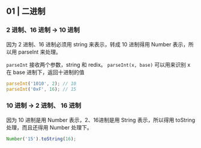 ## 01 | 二进制

### 2 进制、16 进制 -> 10 进制

因为 2 进制、16 进制必须用 string 来表示，转成 10 进制得用 Number 表示，所以用 parseInt 来处理。

`parseInt` 接收两个参数，string 和 redix。
`parseInt(x, base)` 可以用来识别 x 在 base 进制下，返回十进制的值

```js
parseInt('1010', 2); // 10
parseInt('0xF', 16); // 15
```

### 10 进制 -> 2 进制、 16 进制

因为 10 进制是用 Number 表示，2、16进制是用 String 表示，所以得用 toString 处理，而且还得用 Number 处理下。

```js
Number('15').toString(16);
```


